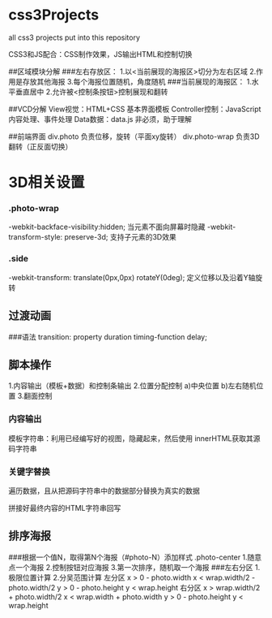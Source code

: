 # css3Projects
all css3 projects put into this repository

CSS3和JS配合：CSS制作效果，JS输出HTML和控制切换

##区域模块分解
###左右存放区：
1.以<当前展现的海报区>切分为左右区域
2.作用是存放其他海报
3.每个海报位置随机，角度随机
###当前展现的海报区：
1.水平垂直居中
2.允许被<控制条按钮>控制展现和翻转

##VCD分解
View视觉：HTML+CSS 基本界面模板
Controller控制：JavaScript 内容处理、事件处理
Data数据：data.js 非必须，助于理解

##前端界面
div.photo 负责位移，旋转（平面xy旋转）
div.photo-wrap 负责3D翻转（正反面切换）
# 3D相关设置
### .photo-wrap
-webkit-backface-visibility:hidden;  当元素不面向屏幕时隐藏
-webkit-transform-style: preserve-3d; 支持子元素的3D效果
### .side 
-webkit-transform: translate(0px,0px) rotateY(0deg); 定义位移以及沿着Y轴旋转

## 过渡动画
###语法
transition: property duration timing-function delay;

## 脚本操作
1.内容输出（模板+数据）和控制条输出
2.位置分配控制 a)中央位置 b)左右随机位置
3.翻面控制

### 内容输出
模板字符串：利用已经编写好的视图，隐藏起来，然后使用
innerHTML获取其源码字符串
### 关键字替换
遍历数据，且从把源码字符串中的数据部分替换为真实的数据

拼接好最终内容的HTML字符串回写

## 排序海报
###根据一个值N，取得第N个海报（#photo-N）添加样式 .photo-center
1.随意点一个海报
2.控制按钮对应海报
3.第一次排序，随机取一个海报
###左右分区
1.极限位置计算
2.分吴范围计算
左分区
x > 0 - photo.width
x < wrap.width/2 - photo.width/2
y > 0 - photo.height
y < wrap.height
右分区
x > wrap.width/2 + photo.width/2
x < wrap.width + photo.width
y > 0 - photo.height
y < wrap.height